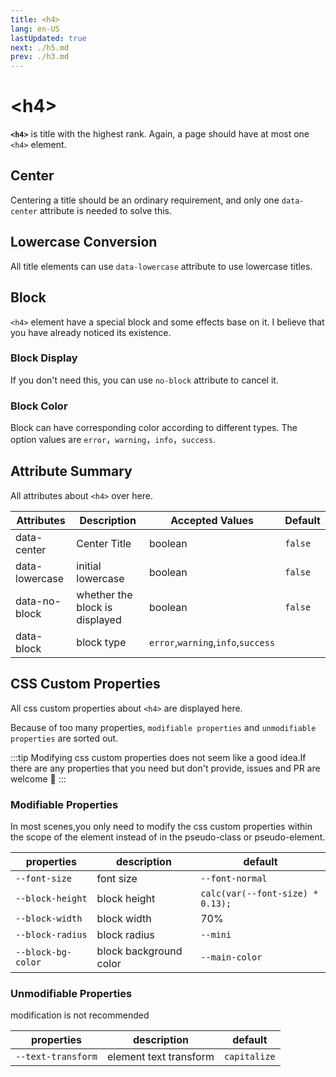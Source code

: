 ```yaml
---
title: <h4>
lang: en-US
lastUpdated: true
next: ./h5.md
prev: ./h3.md
---
```


# \<h4>

**`<h4>`** is title with the highest rank. Again, a page should have at most one `<h4>` element.

## Center

Centering a title should be an ordinary requirement, and only one `data-center` attribute is needed to solve this.

<demo src="../../.vuepress/components/title/H4Center.vue" title="Centered text looks formal." />

## Lowercase Conversion

All title elements can use `data-lowercase` attribute to use lowercase titles.

<demo src="../../.vuepress/components/title/H4Lowercase.vue" title="It's tedious to use js to control string." />

## Block

`<h4>` element have a special block and some effects base on it. I believe that you have already noticed its existence.

### Block Display

If you don't need this, you can use `no-block` attribute to cancel it.

<demo src="../../.vuepress/components/title/H4Block.vue" title="It looks more normal." />

### Block Color

Block can have corresponding color according to different types. The option values are `error`，`warning`，`info`，`success`.

<demo src="../../.vuepress/components/title/H4BlockType.vue" />

## Attribute Summary

All attributes about `<h4>` over here.

| Attributes     | Description                    | Accepted Values                    | Default |
| -------------- | ------------------------------ | ---------------------------------- | ------- |
| data-center    | Center Title                   | boolean                            | `false` |
| data-lowercase | initial lowercase              | boolean                            | `false` |
| data-no-block  | whether the block is displayed | boolean                            | `false` |
| data-block     | block type                     | `error`,`warning`,`info`,`success` |         |

## CSS Custom Properties

All css custom properties about `<h4>` are displayed here.

Because of too many properties, `modifiable properties` and `unmodifiable properties` are sorted out.

:::tip
Modifying css custom properties does not seem like a good idea.If there are any properties that you need but don't provide, issues and PR are welcome 👏
:::

### Modifiable Properties

In most scenes,you only need to modify the css custom properties within the scope of the element instead of in the pseudo-class or pseudo-element.

| properties         | description            | default                          |
| ------------------ | ---------------------- | -------------------------------- |
| `--font-size`      | font size              | `--font-normal`                  |
| `--block-height`   | block height           | `calc(var(--font-size) * 0.13);` |
| `--block-width`    | block width            | 70%                              |
| `--block-radius`   | block radius           | `--mini`                         |
| `--block-bg-color` | block background color | `--main-color`                   |

### Unmodifiable Properties

modification is not recommended

| properties         | description            | default      |
| ------------------ | ---------------------- | ------------ |
| `--text-transform` | element text transform | `capitalize` |
